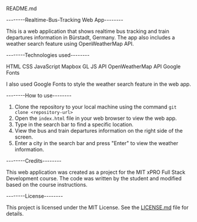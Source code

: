 README.md

--------Realtime-Bus-Tracking Web App--------

This is a web application that shows realtime bus tracking and train departures information in Bürstadt, Germany. The app also includes a weather search feature using OpenWeatherMap API.

--------Technologies used--------

HTML
CSS
JavaScript
Mapbox GL JS API
OpenWeatherMap API
Google Fonts

I also used Google Fonts to style the weather search feature in the web app.

--------How to use--------

1. Clone the repository to your local machine using the command `git clone <repository-url>`
2. Open the `index.html` file in your web browser to view the web app.
3. Type in the search bar to find a specific location.
4. View the bus and train departures information on the right side of the screen.
5. Enter a city in the search bar and press "Enter" to view the weather information.

--------Credits--------

This web application was created as a project for the MIT xPRO Full Stack Development course. The code was written by the student and modified based on the course instructions. 

--------License--------

This project is licensed under the MIT License. See the [LICENSE.md](LICENSE.md) file for details.